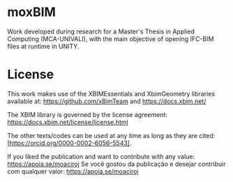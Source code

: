 # moxBIM

Work developed during research for a Master's Thesis in Applied Computing (MCA-UNIVALI), with the main objective of opening IFC-BIM files at runtime in UNITY.

# License

This work makes use of the XBIMEssentials and XbimGeometry libraries available at:
https://github.com/xBimTeam and https://docs.xbim.net/

The XBIM library is governed by the license agreement:
https://docs.xbim.net/license/license.html

The other texts/codes can be used at any time as long as they are cited:
[https://orcid.org/0000-0002-6056-5543].

If you liked the publication and want to contribute with any value: https://apoia.se/moaciroj
Se você gostou da publicação e desejar contribuir com qualquer valor: https://apoia.se/moaciroj
